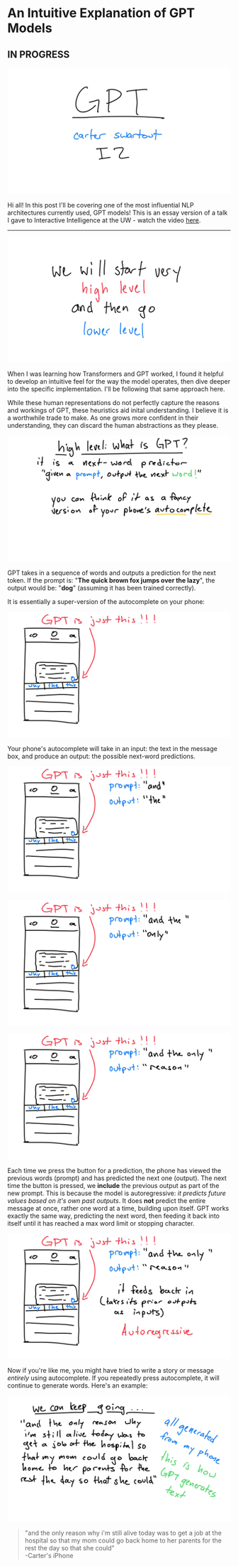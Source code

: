 # An Intuitive Explanation of GPT Models

## IN PROGRESS

![Introduction Slide](/_assets/GPT/GPT_00001.jpg)

Hi all! In this post I'll be covering one of the most influential NLP architectures currently used, GPT models! This is an essay version of a talk I gave to Interactive Intelligence at the UW - watch the video [here](https://www.youtube.com/watch?v=SBhetnU1O_I).

---

![high/low level explanation](/_assets/GPT/GPT_00003.jpg)

When I was learning how Transformers and GPT worked, I found it helpful to develop an intuitive feel for the way the model operates, then dive deeper into the specific implementation. I'll be following that same approach here.

While these human representations do not perfectly capture the reasons and workings of GPT, these heuristics aid inital understanding. I believe it is a worthwhile trade to make. As one grows more confident in their understanding, they can discard the human abstractions as they please.

![what is GPT slide](/_assets/GPT/GPT_00005.jpg)

GPT takes in a sequence of words and outputs a prediction for the next token. If the prompt is: "**The quick brown fox jumps over the lazy**", the output would be: "**dog**" (assuming it has been trained correctly).

It is essentially a super-version of the autocomplete on your phone:

![autocomplete 1](/_assets/GPT/GPT_00006.jpg)

Your phone's autocomplete will take in an input: the text in the message box, and produce an output: the possible next-word predictions.

![autocomplete 2](/_assets/GPT/GPT_00007.jpg)

![autocomplete 3](/_assets/GPT/GPT_00008.jpg)

![autocomplete 4](/_assets/GPT/GPT_00009.jpg)

Each time we press the button for a prediction, the phone has viewed the previous words (prompt) and has predicted the next one (output). The next time the button is pressed, we **include** the previous output as part of the new prompt. This is because the model is autoregressive: *it predicts future values based on it's own past outputs*. It does **not** predict the entire message at once, rather one word at a time, building upon itself. GPT works exactly the same way, predicting the next word, then feeding it back into itself until it has reached a max word limit or stopping character.

![autoregressive](/_assets/GPT/GPT_00010.jpg)

Now if you're like me, you might have tried to write a story or message *entirely* using autocomplete. If you repeatedly press autocomplete, it will continue to generate words. Here's an example:

![autocomplete sentence](/_assets/GPT/GPT_00012.jpg)

> "and the only reason why i'm still alive today was to get a job at the hospital so that my mom could go back home to her parents for the rest the day so that she could"  
> -Carter's iPhone

